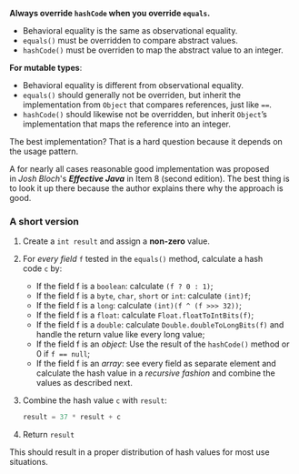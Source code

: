 **Always override `hashCode` when you override `equals`.**


- [](http://web.mit.edu/6.031/www/sp21/classes/15-equality/#@behavioral_equality_same)Behavioral equality is the same as observational equality.
- `equals()` must be overridden to compare abstract values.
- `hashCode()` must be overriden to map the abstract value to an integer.

[](http://web.mit.edu/6.031/www/sp21/classes/15-equality/#@mutable_types)**For mutable types**:

- [](http://web.mit.edu/6.031/www/sp21/classes/15-equality/#@behavioral_equality_different)Behavioral equality is different from observational equality.
- `equals()` should generally not be overriden, but inherit the implementation from `Object` that compares references, just like `==`.
- `hashCode()` should likewise not be overridden, but inherit `Object`’s implementation that maps the reference into an integer.

The best implementation? That is a hard question because it depends on the usage pattern.

A for nearly all cases reasonable good implementation was proposed in _Josh Bloch_'s **_Effective Java_** in Item 8 (second edition). The best thing is to look it up there because the author explains there why the approach is good.

### A short version

1. Create a `int result` and assign a **non-zero** value.
    
2. For _every field_ `f` tested in the `equals()` method, calculate a hash code `c` by:
    
    - If the field f is a `boolean`: calculate `(f ? 0 : 1)`;
    - If the field f is a `byte`, `char`, `short` or `int`: calculate `(int)f`;
    - If the field f is a `long`: calculate `(int)(f ^ (f >>> 32))`;
    - If the field f is a `float`: calculate `Float.floatToIntBits(f)`;
    - If the field f is a `double`: calculate `Double.doubleToLongBits(f)` and handle the return value like every long value;
    - If the field f is an _object_: Use the result of the `hashCode()` method or 0 if `f == null`;
    - If the field f is an _array_: see every field as separate element and calculate the hash value in a _recursive fashion_ and combine the values as described next.
3. Combine the hash value `c` with `result`:
    
    ```java
    result = 37 * result + c
    ```
    
4. Return `result`
    

This should result in a proper distribution of hash values for most use situations.

